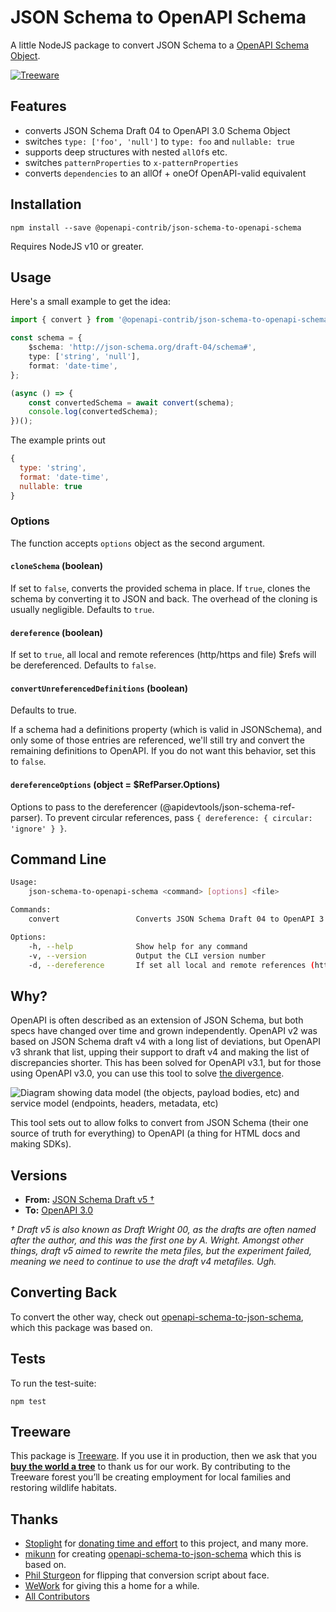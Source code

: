 # JSON Schema to OpenAPI Schema

A little NodeJS package to convert JSON Schema to a [OpenAPI Schema Object](http://spec.openapis.org/oas/v3.0.3.html#schema-object).

[![Treeware](https://img.shields.io/badge/dynamic/json?color=brightgreen&label=Treeware&query=%24.total&url=https%3A%2F%2Fpublic.offset.earth%2Fusers%2Ftreeware%2Ftrees)](https://treeware.earth)

## Features

- converts JSON Schema Draft 04 to OpenAPI 3.0 Schema Object
- switches `type: ['foo', 'null']` to `type: foo` and `nullable: true`
- supports deep structures with nested `allOf`s etc.
- switches `patternProperties` to `x-patternProperties`
- converts `dependencies` to an allOf + oneOf OpenAPI-valid equivalent

## Installation

```shell
npm install --save @openapi-contrib/json-schema-to-openapi-schema
```

Requires NodeJS v10 or greater.

## Usage

Here's a small example to get the idea:

```ts
import { convert } from '@openapi-contrib/json-schema-to-openapi-schema';

const schema = {
	$schema: 'http://json-schema.org/draft-04/schema#',
	type: ['string', 'null'],
	format: 'date-time',
};

(async () => {
	const convertedSchema = await convert(schema);
	console.log(convertedSchema);
})();
```

The example prints out

```js
{
  type: 'string',
  format: 'date-time',
  nullable: true
}
```

### Options

The function accepts `options` object as the second argument.

#### `cloneSchema` (boolean)

If set to `false`, converts the provided schema in place. If `true`, clones the schema by converting it to JSON and back. The overhead of the cloning is usually negligible. Defaults to `true`.

#### `dereference` (boolean)

If set to `true`, all local and remote references (http/https and file) $refs will be dereferenced. Defaults to `false`.

#### `convertUnreferencedDefinitions` (boolean)

Defaults to true.

If a schema had a definitions property (which is valid in JSONSchema), and only some of those entries are referenced, we'll still try and convert the remaining definitions to OpenAPI. If you do not want this behavior, set this to `false`.

#### `dereferenceOptions` (object = $RefParser.Options)

Options to pass to the dereferencer (@apidevtools/json-schema-ref-parser). To prevent circular references, pass `{ dereference: { circular: 'ignore' } }`.

## Command Line

```sh
Usage:
    json-schema-to-openapi-schema <command> [options] <file>

Commands:
    convert                 Converts JSON Schema Draft 04 to OpenAPI 3.0 Schema Object

Options:
    -h, --help              Show help for any command
    -v, --version           Output the CLI version number
    -d, --dereference       If set all local and remote references (http/https and file) $refs will be dereferenced
```

## Why?

OpenAPI is often described as an extension of JSON Schema, but both specs have changed over time and grown independently. OpenAPI v2 was based on JSON Schema draft v4 with a long list of deviations, but OpenAPI v3 shrank that list, upping their support to draft v4 and making the list of discrepancies shorter. This has been solved for OpenAPI v3.1, but for those using OpenAPI v3.0, you can use this tool to solve [the divergence](https://apisyouwonthate.com/blog/openapi-and-json-schema-divergence).

![Diagram showing data model (the objects, payload bodies, etc) and service model (endpoints, headers, metadata, etc)](https://cdn-images-1.medium.com/max/1600/0*hijIL-3Xa5EFZ783.png)

This tool sets out to allow folks to convert from JSON Schema (their one source of truth for everything) to OpenAPI (a thing for HTML docs and making SDKs).

## Versions

- **From:** [JSON Schema Draft v5 †](http://json-schema.org/specification-links.html#draft-5)
- **To:** [OpenAPI 3.0](https://github.com/OAI/OpenAPI-Specification/blob/master/versions/3.0.3.md)

_† Draft v5 is also known as Draft Wright 00, as the drafts are often named after the author, and this was the first one by A. Wright. Amongst other things, draft v5 aimed to rewrite the meta files, but the experiment failed, meaning we need to continue to use the draft v4 metafiles. Ugh._

## Converting Back

To convert the other way, check out [openapi-schema-to-json-schema], which this package was based on.

## Tests

To run the test-suite:

```shell
npm test
```

## Treeware

This package is [Treeware](https://treeware.earth). If you use it in production, then we ask that you [**buy the world a tree**](https://plant.treeware.earth/{venfor}/{package}) to thank us for our work. By contributing to the Treeware forest you’ll be creating employment for local families and restoring wildlife habitats.

## Thanks

- [Stoplight][] for [donating time and effort](https://stoplight.io/blog/companies-supporting-open-source/) to this project, and many more.
- [mikunn][] for creating [openapi-schema-to-json-schema] which this is based on.
- [Phil Sturgeon][] for flipping that conversion script about face.
- [WeWork][] for giving this a home for a while.
- [All Contributors][link-contributors]

[mikunn]: https://github.com/mikunn
[wework]: https://github.com/wework
[stoplight]: https://stoplight.io/
[phil sturgeon]: https://github.com/philsturgeon
[openapi-schema-to-json-schema]: https://github.com/openapi-contrib/openapi-schema-to-json-schema
[link-contributors]: https://github.com/openapi-contrib/json-schema-to-openapi-schema/graphs/contributors
